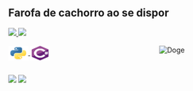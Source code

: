 ## Farofa de cachorro ao se dispor
 <div>
  <a href="https://github.com/farofaDeCachorro">
  <img height="180em" src="https://github-readme-stats.vercel.app/api?username=farofaDeCachorro&show_icons=true&theme=radical&include_all_commits=true&count_private=true"/>
  <img height="180em" src="https://github-readme-stats.vercel.app/api/top-langs/?username=farofaDeCachorro&layout=compact&langs_count=7&theme=radical"/>
</div>
<div style="display: inline_block"><br>
  <img align="center" alt="doge-python" height="30" width="40" src="https://raw.githubusercontent.com/devicons/devicon/master/icons/python/python-original.svg">
  <img align="center" alt="doge-Csharp" height="30" width="40" src="https://raw.githubusercontent.com/devicons/devicon/master/icons/csharp/csharp-original.svg">
  <img align="right" alt="Doge"  height="200" width="200" src="https://github.com/farofaDeCachorro/farofaDeCachorro/blob/main/tenor.gif">
</div>
  
  ##
 
<div> 
  <a href="https://www.youtube.com/channel/UCRS0_Xd27WZ3Boh1awF0IFw" target="_blank"><img src="https://img.shields.io/badge/YouTube-FF0000?style=for-the-badge&logo=youtube&logoColor=white" target="_blank"></a> 
  <a href = "mailto:farofadecachorro@gmail.com"><img src="https://img.shields.io/badge/-Gmail-%23333?style=for-the-badge&logo=gmail&logoColor=white" target="_blank"></a>


</div>
